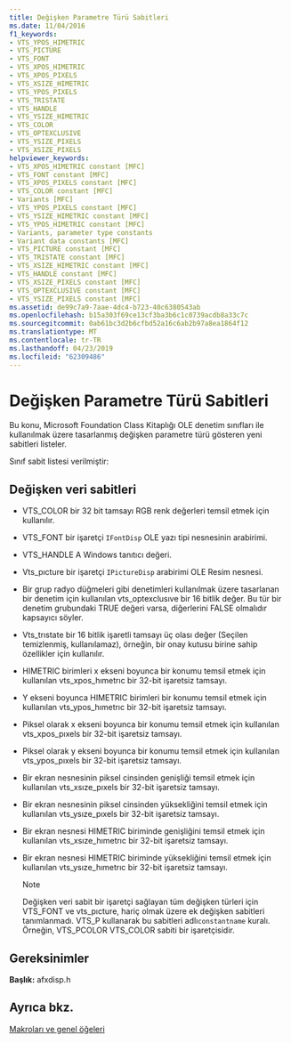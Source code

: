 ```yaml
---
title: Değişken Parametre Türü Sabitleri
ms.date: 11/04/2016
f1_keywords:
- VTS_YPOS_HIMETRIC
- VTS_PICTURE
- VTS_FONT
- VTS_XPOS_HIMETRIC
- VTS_XPOS_PIXELS
- VTS_XSIZE_HIMETRIC
- VTS_YPOS_PIXELS
- VTS_TRISTATE
- VTS_HANDLE
- VTS_YSIZE_HIMETRIC
- VTS_COLOR
- VTS_OPTEXCLUSIVE
- VTS_YSIZE_PIXELS
- VTS_XSIZE_PIXELS
helpviewer_keywords:
- VTS_XPOS_HIMETRIC constant [MFC]
- VTS_FONT constant [MFC]
- VTS_XPOS_PIXELS constant [MFC]
- VTS_COLOR constant [MFC]
- Variants [MFC]
- VTS_YPOS_PIXELS constant [MFC]
- VTS_YSIZE_HIMETRIC constant [MFC]
- VTS_YPOS_HIMETRIC constant [MFC]
- Variants, parameter type constants
- Variant data constants [MFC]
- VTS_PICTURE constant [MFC]
- VTS_TRISTATE constant [MFC]
- VTS_XSIZE_HIMETRIC constant [MFC]
- VTS_HANDLE constant [MFC]
- VTS_XSIZE_PIXELS constant [MFC]
- VTS_OPTEXCLUSIVE constant [MFC]
- VTS_YSIZE_PIXELS constant [MFC]
ms.assetid: de99c7a9-7aae-4dc4-b723-40c6380543ab
ms.openlocfilehash: b15a303f69ce13cf3ba3b6c1c0739acdb8a33c7c
ms.sourcegitcommit: 0ab61bc3d2b6cfbd52a16c6ab2b97a8ea1864f12
ms.translationtype: MT
ms.contentlocale: tr-TR
ms.lasthandoff: 04/23/2019
ms.locfileid: "62309486"
---
```

# <a name="variant-parameter-type-constants"></a>Değişken Parametre Türü Sabitleri

Bu konu, Microsoft Foundation Class Kitaplığı OLE denetim sınıfları ile kullanılmak üzere tasarlanmış değişken parametre türü gösteren yeni sabitleri listeler.

Sınıf sabit listesi verilmiştir:

##  <a name="_mfc_variant_data_constants"></a> Değişken veri sabitleri

- VTS_COLOR bir 32 bit tamsayı RGB renk değerleri temsil etmek için kullanılır.

- VTS_FONT bir işaretçi `IFontDisp` OLE yazı tipi nesnesinin arabirimi.

- VTS_HANDLE A Windows tanıtıcı değeri.

- Vts_pıcture bir işaretçi `IPictureDisp` arabirimi OLE Resim nesnesi.

- Bir grup radyo düğmeleri gibi denetimleri kullanılmak üzere tasarlanan bir denetim için kullanılan vts_optexclusıve bir 16 bitlik değer. Bu tür bir denetim grubundaki TRUE değeri varsa, diğerlerini FALSE olmalıdır kapsayıcı söyler.

- Vts_trıstate bir 16 bitlik işaretli tamsayı üç olası değer (Seçilen temizlenmiş, kullanılamaz), örneğin, bir onay kutusu birine sahip özellikler için kullanılır.

- HIMETRIC birimleri x ekseni boyunca bir konumu temsil etmek için kullanılan vts_xpos_hımetrıc bir 32-bit işaretsiz tamsayı.

- Y ekseni boyunca HIMETRIC birimleri bir konumu temsil etmek için kullanılan vts_ypos_hımetrıc bir 32-bit işaretsiz tamsayı.

- Piksel olarak x ekseni boyunca bir konumu temsil etmek için kullanılan vts_xpos_pıxels bir 32-bit işaretsiz tamsayı.

- Piksel olarak y ekseni boyunca bir konumu temsil etmek için kullanılan vts_ypos_pıxels bir 32-bit işaretsiz tamsayı.

- Bir ekran nesnesinin piksel cinsinden genişliği temsil etmek için kullanılan vts_xsıze_pıxels bir 32-bit işaretsiz tamsayı.

- Bir ekran nesnesinin piksel cinsinden yüksekliğini temsil etmek için kullanılan vts_ysıze_pıxels bir 32-bit işaretsiz tamsayı.

- Bir ekran nesnesi HIMETRIC biriminde genişliğini temsil etmek için kullanılan vts_xsıze_hımetrıc bir 32-bit işaretsiz tamsayı.

- Bir ekran nesnesi HIMETRIC biriminde yüksekliğini temsil etmek için kullanılan vts_ysıze_hımetrıc bir 32-bit işaretsiz tamsayı.

    > [!NOTE]
    >  Değişken veri sabit bir işaretçi sağlayan tüm değişken türleri için VTS_FONT ve vts_pıcture, hariç olmak üzere ek değişken sabitleri tanımlanmadı. VTS_P kullanarak bu sabitleri adlı`constantname` kuralı. Örneğin, VTS_PCOLOR VTS_COLOR sabiti bir işaretçisidir.

## <a name="requirements"></a>Gereksinimler

**Başlık:** afxdisp.h

## <a name="see-also"></a>Ayrıca bkz.

[Makroları ve genel öğeleri](../../mfc/reference/mfc-macros-and-globals.md)
